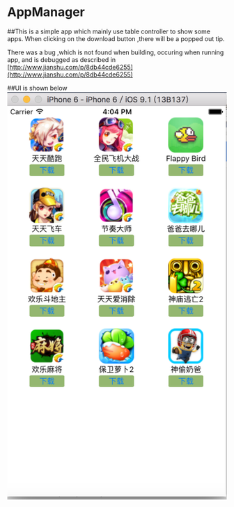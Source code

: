 # AppManager 

##This is a simple app which mainly use table controller to show some apps. When clicking on the download button ,there will be a popped out tip.

There was a bug ,which is not found when building, occuring when running app, and is debugged as described in [http://www.jianshu.com/p/8db44cde6255](http://www.jianshu.com/p/8db44cde6255)

##UI is shown below 
![SamplePic](https://github.com/eversterd/AppManager/blob/master/samplePic.png)
